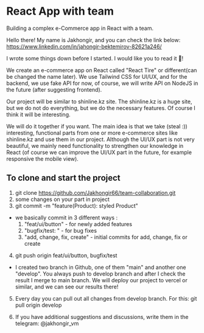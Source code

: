 # React App with team

Building a complex e-Commerce app in React with a team.

Hello there! My name is Jakhongir, and you can check the link below: https://www.linkedin.com/in/jahongir-bektemirov-82621a246/

I wrote some things down before I started.
I would like you to read it 🙂!

We create an e-commerce app on React called "React Tire" or different(can be changed the name later). We use Tailwind CSS for UI/UX, and for the backend, we use fake API for now, of course, we will write API on NodeJS in the future (after suggesting frontend).

Our project will be similar to shinline.kz site. The shinline.kz is a huge site, but we do not do everything, but we do the necessary features. Of course I think it will be interesting.

We will do it together if you want. The main idea is that we take (steal :)) interesting, functional parts from one or more e-commerce sites like shinline.kz and use them in our project. Although the UI/UX part is not very beautiful, we mainly need functionality to strengthen our knowledge in React (of course we can improve the UI/UX part in the future, for example responsive the mobile view).

## To clone and start the project

1. git clone https://github.com/Jakhongir66/team-collaboration.git
2. some changes on your part in project
3. git commit -m "feature(Product): styled Product"

- we basically commit in 3 different ways :
  1. "feat/ui/button" - for newly added features
  2. "bugfix/test: " - for bug fixes
  3. "add, change, fix, create" - initial commits for add, change, fix or create

4. git push origin feat/ui/button, bugfix/test

- I created two branch in Github, one of them "main" and another one "develop".
  You always push to develop branch and after I check the result I merge to main branch. We will deploy our project to vercel or similar, and we can see our results there!

5. Every day you can pull out all changes from develop branch.
   For this: git pull origin develop

6. If you have additional suggestions and discussions, write them in the telegram: @jakhongir_vm
